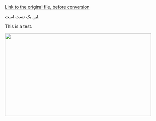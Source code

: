 ﻿[Link to the original file, before conversion](%URL%.files/tttest.docx)

&#1575;&#1740;&#1606; &#1740;&#1705; &#1578;&#1587;&#1578; &#1575;&#1587;&#1578;.

This is a test.

<img src="%URL%.images/tttest/image1.gif" style="width:4.92187in;height:2.79167in" />
